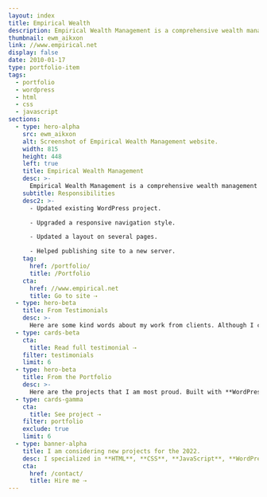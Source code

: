 ```yaml
---
layout: index
title: Empirical Wealth
description: Empirical Wealth Management is a comprehensive wealth management team of experts specializing in investments, tax planning and preparation, financial planning, and estate planning. The website runs on WordPress and WPEngine.
thumbnail: ewm_aikxon
link: //www.empirical.net
display: false
date: 2010-01-17
type: portfolio-item
tags:
  - portfolio
  - wordpress
  - html
  - css
  - javascript
sections:
  - type: hero-alpha
    src: ewm_aikxon
    alt: Screenshot of Empirical Wealth Management website.
    width: 815
    height: 448
    left: true
    title: Empirical Wealth Management
    desc: >-
      Empirical Wealth Management is a comprehensive wealth management team of experts specializing in investments, tax planning and preparation, financial planning, and estate planning. The website runs on WordPress and WPEngine.
    subtitle: Responsibilities
    desc2: >-
      - Updated existing WordPress project.

      - Upgraded a responsive navigation style.

      - Updated a layout on several pages.

      - Helped publishing site to a new server.
    tag:
      href: /portfolio/
      title: /Portfolio
    cta:
      href: //www.empirical.net
      title: Go to site ⇢
  - type: hero-beta
    title: From Testimonials
    desc: >-
      Here are some kind words about my work from clients. Although I collaborated with clients from more than 10 countries, most of them come from **The United States**.
  - type: cards-beta
    cta:
      title: Read full testimonial ⇢
    filter: testimonials
    limit: 6
  - type: hero-beta
    title: From the Portfolio
    desc: >-
      Here are the projects that I am most proud. Built with **WordPress**, **Shopify**, **Jekyll**, and **Hugo**, among others.
  - type: cards-gamma
    cta:
      title: See project ⇢
    filter: portfolio
    exclude: true
    limit: 6
  - type: banner-alpha
    title: I am considering new projects for the 2022.
    desc: I specialized in **HTML**, **CSS**, **JavaScript**, **WordPress**, **Shopify**, and **JAMstack** technologies.
    cta:
      href: /contact/
      title: Hire me ⇢
---
```

